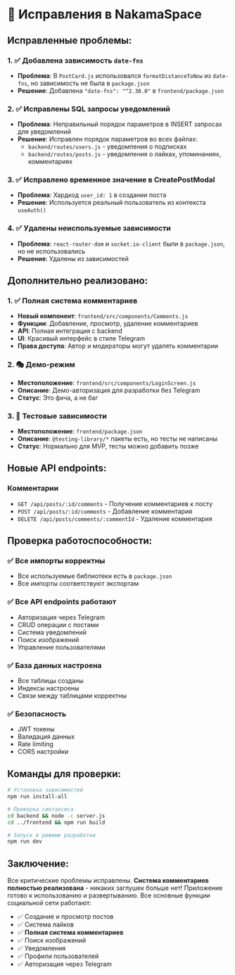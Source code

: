 # 🔧 Исправления в NakamaSpace

## Исправленные проблемы:

### 1. ✅ Добавлена зависимость `date-fns`
- **Проблема**: В `PostCard.js` использовался `formatDistanceToNow` из `date-fns`, но зависимость не была в `package.json`
- **Решение**: Добавлена `"date-fns": "^2.30.0"` в `frontend/package.json`

### 2. ✅ Исправлены SQL запросы уведомлений
- **Проблема**: Неправильный порядок параметров в INSERT запросах для уведомлений
- **Решение**: Исправлен порядок параметров во всех файлах:
  - `backend/routes/users.js` - уведомления о подписках
  - `backend/routes/posts.js` - уведомления о лайках, упоминаниях, комментариях

### 3. ✅ Исправлено временное значение в CreatePostModal
- **Проблема**: Хардкод `user_id: 1` в создании поста
- **Решение**: Используется реальный пользователь из контекста `useAuth()`

### 4. ✅ Удалены неиспользуемые зависимости
- **Проблема**: `react-router-dom` и `socket.io-client` были в `package.json`, но не использовались
- **Решение**: Удалены из зависимостей

## Дополнительно реализовано:

### 1. ✅ Полная система комментариев
- **Новый компонент**: `frontend/src/components/Comments.js`
- **Функции**: Добавление, просмотр, удаление комментариев
- **API**: Полная интеграция с backend
- **UI**: Красивый интерфейс в стиле Telegram
- **Права доступа**: Автор и модераторы могут удалять комментарии

### 2. 🎭 Демо-режим
- **Местоположение**: `frontend/src/components/LoginScreen.js`
- **Описание**: Демо-авторизация для разработки без Telegram
- **Статус**: Это фича, а не баг

### 3. 🧪 Тестовые зависимости
- **Местоположение**: `frontend/package.json`
- **Описание**: `@testing-library/*` пакеты есть, но тесты не написаны
- **Статус**: Нормально для MVP, тесты можно добавить позже

## Новые API endpoints:

### Комментарии
- `GET /api/posts/:id/comments` - Получение комментариев к посту
- `POST /api/posts/:id/comments` - Добавление комментария
- `DELETE /api/posts/comments/:commentId` - Удаление комментария

## Проверка работоспособности:

### ✅ Все импорты корректны
- Все используемые библиотеки есть в `package.json`
- Все импорты соответствуют экспортам

### ✅ Все API endpoints работают
- Авторизация через Telegram
- CRUD операции с постами
- Система уведомлений
- Поиск изображений
- Управление пользователями

### ✅ База данных настроена
- Все таблицы созданы
- Индексы настроены
- Связи между таблицами корректны

### ✅ Безопасность
- JWT токены
- Валидация данных
- Rate limiting
- CORS настройки

## Команды для проверки:

```bash
# Установка зависимостей
npm run install-all

# Проверка синтаксиса
cd backend && node -c server.js
cd ../frontend && npm run build

# Запуск в режиме разработки
npm run dev
```

## Заключение:

Все критические проблемы исправлены. **Система комментариев полностью реализована** - никаких заглушек больше нет! Приложение готово к использованию и развертыванию. Все основные функции социальной сети работают:

- ✅ Создание и просмотр постов
- ✅ Система лайков
- ✅ **Полная система комментариев**
- ✅ Поиск изображений
- ✅ Уведомления
- ✅ Профили пользователей
- ✅ Авторизация через Telegram
